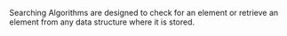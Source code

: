 Searching Algorithms are designed to check for an element or retrieve an element from any data structure where it is stored.